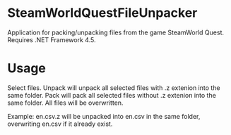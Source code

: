 # SteamWorldQuestFileUnpacker
Application for packing/unpacking files from the game SteamWorld Quest. Requires .NET Framework 4.5.

# Usage
Select files.
Unpack will unpack all selected files with .z extenion into the same folder.
Pack will pack all selected files without .z extenion into the same folder.
All files will be overwritten. 

Example: en.csv.z will be unpacked into en.csv in the same folder, overwriting en.csv if it already exist.
